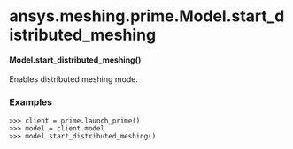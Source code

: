 # ansys.meshing.prime.Model.start_distributed_meshing

#### Model.start_distributed_meshing()

Enables distributed meshing mode.

### Examples

```pycon
>>> client = prime.launch_prime()
>>> model = client.model
>>> model.start_distributed_meshing()
```

<!-- !! processed by numpydoc !! -->
